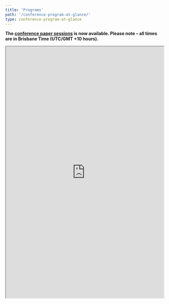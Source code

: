 ```yaml
---
title: 'Programs' 
path: '/conference-program-at-glance/' 
type: conference-program-at-glance
---
```


**The <a style="text-decoration: underline" href='https://ieee-edoc.org/2021/conference-paper-sessions'>conference paper sessions</a> is now available. Please note – all times are in Brisbane Time (UTC/GMT +10 hours).**

<iframe  width='100%' height='800' src="https://docs.google.com/spreadsheets/d/e/2PACX-1vTaFtd34ElLGVHOm2PynuxCDAnAcXyJI03LkHsfh0czo1kO9oVQdvkoxpytS0V6BbIJHAMHJfs_MvIK/pubhtml?gid=0&amp;range=A6:C35&amp;single=true&amp;widget=true&amp;headers=false"></iframe>